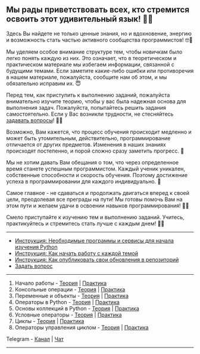 ## Мы рады приветствовать всех, кто стремится освоить этот удивительный язык! 👋😃

Здесь Вы найдете не только ценные знания, но и вдохновение, энергию и возможность стать частью активного
сообщества программистов! 🤓🤠

Мы уделяем особое внимание структуре тем, чтобы новичкам было легко понять каждую из них. Это означает,
что в теоретическом и практическом материале мы избегаем информации, связанной с будущими темами. Если
заметите какие-либо ошибки или противоречия в нашем материале, пожалуйста, сообщите нам об этом, и мы
обязательно исправим их. 😇

Перед тем, как приступить к выполнению заданий, пожалуйста внимательно изучите теорию, чтобы у вас была
надежная основа для выполнения задач. Пожалуйста, попытайтесь решить задания самостоятельно. Если у Вас
возникли трудности, не стесняйтесь [задавать вопросы](https://github.com/orgs/shox-py/discussions/4)! 🙏😌

Возможно, Вам кажется, что процесс обучения происходит медленно и может быть утомительным, действительно,
программирование отличается от других предметов. Изменения в наших знаниях происходят постепенно, и порой
сложно сразу заметить прогресс. 🙂

Мы не хотим давать Вам обещания о том, что через определенное время станете успешным программистом. Каждый
ученик уникален, собственные способности и скорость обучения. Поэтому достижение успеха в программировании
для каждого индивидуально. 🤗

Самое главное - не сдаваться и продолжать двигаться вперед к своей цели, преодолевая все преграды на пути!
Мы готовы помочь Вам на этом пути и желаем удачи в освоении навыков программирования! 💪🍀

Смело приступайте к изучению тем и выполнению заданий. 
Учитесь, практикуйтесь и стремитесь стать лучше с каждым днем! 🌱✨

---

- [Инструкция: Необходимые программы и сервисы для начала изучения Python](https://github.com/orgs/shox-py/discussions/6)
- [Инструкция: Как начать работу с каждой темой](https://github.com/orgs/shox-py/discussions/5)
- [Инструкция: Как опубликовать свои обновления в репозиторий](https://github.com/orgs/shox-py/discussions/7)
- [Задать вопрос](https://github.com/orgs/shox-py/discussions/4)

---

1. Начало работы - [Теория](https://github.com/shox-py/topic_1) | [Практика](https://github.com/shox-py/topic_1/blob/main/tasks/TASKS.md)
2. Консольные операции - [Теория](https://github.com/shox-py/topic_2) | [Практика](https://github.com/shox-py/topic_2/blob/main/tasks/TASKS.md)
3. Переменные и объекты - [Теория](https://github.com/shox-py/topic_3) | [Практика](https://github.com/shox-py/topic_3/blob/main/tasks/TASKS.md)
4. Операторы в Python - [Теория](https://github.com/shox-py/topic_4) | [Практика](https://github.com/shox-py/topic_4/blob/main/tasks/TASKS.md)
5. Основы коллекций в Python - [Теория](https://github.com/shox-py/topic_5) | [Практика](https://github.com/shox-py/topic_5/blob/main/tasks/TASKS.md)
6. Условные операторы - [Теория](https://github.com/shox-py/topic_6) | [Практика](https://github.com/shox-py/topic_6/blob/main/tasks/TASKS.md)
7. Циклы - [Теория](https://github.com/shox-py/topic_7) | [Практика](https://github.com/shox-py/topic_7/blob/main/tasks/TASKS.md)
8. Операторы управления циклом - [Теория](https://github.com/shox-py/topic_8) | [Практика](https://github.com/shox-py/topic_8/blob/main/tasks/TASKS.md)

Telegram - [Канал](https://t.me/shox_py) | [Чат](https://t.me/shox_py_discuss)

---
